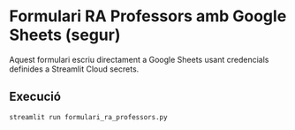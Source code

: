 # Formulari RA Professors amb Google Sheets (segur)

Aquest formulari escriu directament a Google Sheets usant credencials definides a Streamlit Cloud secrets.

## Execució

```bash
streamlit run formulari_ra_professors.py
```